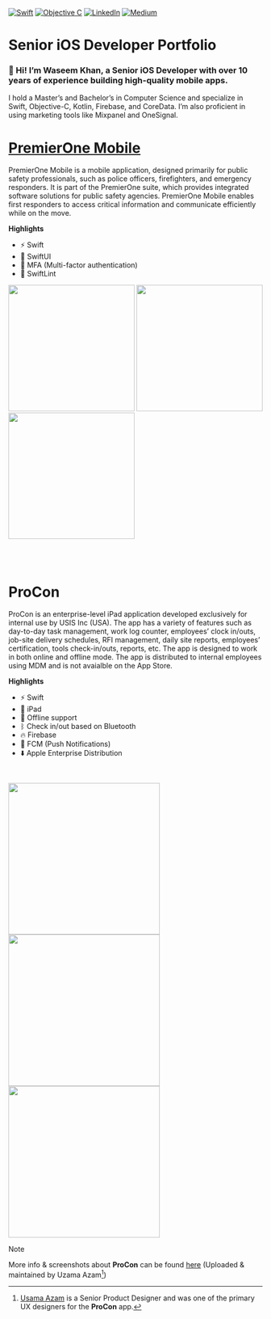 [![Swift][swift-shield]][swift-url]
[![Objective C][objective-c-shield]][objective-c-url]
[![LinkedIn][linkedin-shield]][linkedin-url]
[![Medium][medium-shield]][medium-url]

# Senior iOS Developer Portfolio
### 👋 Hi! I’m Waseem Khan, a Senior iOS Developer with over 10 years of experience building high-quality mobile apps.

I hold a Master’s and Bachelor’s in Computer Science and specialize in Swift, Objective-C, Kotlin, Firebase, and CoreData. I’m also proficient in using marketing tools like Mixpanel and OneSignal.

<!-- PROJECTS -->
# [PremierOne Mobile](https://apps.apple.com/us/app/premierone-mobile/id1452289814)
PremierOne Mobile is a mobile application, designed primarily for public safety professionals, such as police officers, firefighters, and emergency responders. It is part of the PremierOne suite, which provides integrated software solutions for public safety agencies. PremierOne Mobile enables first responders to access critical information and communicate efficiently while on the move.

**Highlights**
- ⚡ Swift
- 🎨 SwiftUI
- 🔐 MFA (Multi-factor authentication)
- 📏 SwiftLint


<p align="left">
<img src="https://is1-ssl.mzstatic.com/image/thumb/Purple113/v4/1d/5e/f8/1d5ef88d-0989-fca4-d3ec-c0205731d5a2/pr_source.png/460x0w.webp", width="250"/>
<img src="https://is1-ssl.mzstatic.com/image/thumb/Purple113/v4/7a/bb/31/7abb313b-cbc9-d9d8-bb05-912e5e78efff/pr_source.png/460x0w.webp", width="250"/>
<img src="https://is1-ssl.mzstatic.com/image/thumb/Purple123/v4/27/1c/4c/271c4c92-bdc2-9248-5dc0-eb990f6268b1/pr_source.png/460x0w.webp", width="250"/>
</p>

<br/><br/>
# ProCon
ProCon is an enterprise-level iPad application developed exclusively for internal use by USIS Inc (USA). The app has a variety of features such as day-to-day task management, work log counter, employees’ clock in/outs, job-site delivery schedules, RFI management, daily site reports, employees’ certification, tools check-in/outs, reports, etc. The app is designed to work in both online and offline mode. The app is distributed to internal employees using MDM and is not avaialble on the App Store.



**Highlights**
- ⚡ Swift
- 📱 iPad
- 📴 Offline support
- ᛒ Check in/out based on Bluetooth
- 🔥 Firebase
- 🔔 FCM (Push Notifications)
- ⬇️ Apple Enterprise Distribution

<br/>
<p align="top">
<img src="https://github.com/user-attachments/assets/67e60b81-3400-4d41-bbf4-96f9cc5eb55e", width="300"/>
<img width="300" src="https://github.com/user-attachments/assets/5eb88b82-62b3-480e-b491-dfeba94171b8" />
<img width="300" src="https://github.com/user-attachments/assets/83cd07fe-4ba4-48db-88d1-89c1401b464c" />
</p>

> [!Note]
> More info & screenshots about **ProCon** can be found [here](https://usamaazam.com/work-procon/) (Uploaded & maintained by Uzama Azam[^1])



<!-- References -->
[^1]: [Usama Azam](https://www.linkedin.com/in/usamaazam/) is a Senior Product Designer and was one of the primary UX designers for the **ProCon** app.

<!-- MARKDOWN LINKS & IMAGES -->
[swift-shield]: https://img.shields.io/badge/Swift-FF7F00?style=for-the-badge&logo=swift&logoColor=white
[swift-url]: https://www.swift.org/

[objective-c-shield]: https://img.shields.io/badge/Objective--C-555555?style=for-the-badge&logo=objective-c&logoColor=white
[objective-c-url]: https://developer.apple.com/library/archive/documentation/Cocoa/Conceptual/ProgrammingWithObjectiveC/Introduction/Introduction.html

[linkedin-shield]: https://img.shields.io/badge/-LinkedIn-black.svg?style=for-the-badge&logo=linkedin&colorB=555
[linkedin-url]: https://www.linkedin.com/in/waseemwk/

[medium-shield]: https://img.shields.io/badge/-Medium-black.svg?style=for-the-badge&logo=linkedin&colorB=555
[medium-url]: https://medium.com/@waseemwk
